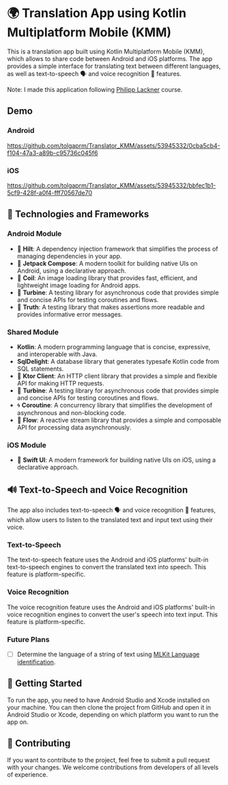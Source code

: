 # 🌍 Translation App using Kotlin Multiplatform Mobile (KMM)

This is a translation app built using Kotlin Multiplatform Mobile (KMM), which allows to share code between Android and iOS platforms. The app provides a simple interface for translating text between different languages, as well as text-to-speech 🗣️ and voice recognition 🎤 features.

Note: I made this application following [Philipp Lackner](https://github.com/philipplackner) course. 

## Demo

### Android

https://github.com/tolgaprm/Translator_KMM/assets/53945332/0cba5cb4-f104-47a3-a89b-c95736c045f6

### iOS

https://github.com/tolgaprm/Translator_KMM/assets/53945332/bbfec1b1-5cf9-428f-a0f4-fff70567de70


## 🚀 Technologies and Frameworks

### Android Module

- 💉 **Hilt**: A dependency injection framework that simplifies the process of managing dependencies in your app.
- 🎨 **Jetpack Compose**: A modern toolkit for building native UIs on Android, using a declarative approach.
- 🌅 **Coil**: An image loading library that provides fast, efficient, and lightweight image loading for Android apps.
- 🎡 **Turbine**: A testing library for asynchronous code that provides simple and concise APIs for testing coroutines and flows.
- 📜 **Truth**: A testing library that makes assertions more readable and provides informative error messages.

### Shared Module

-  **Kotlin**: A modern programming language that is concise, expressive, and interoperable with Java.
-  **SqlDelight**: A database library that generates typesafe Kotlin code from SQL statements.
- 🚀 **Ktor Client**: An HTTP client library that provides a simple and flexible API for making HTTP requests.
- 🎡 **Turbine**: A testing library for asynchronous code that provides simple and concise APIs for testing coroutines and flows.
- 🌀 **Coroutine**: A concurrency library that simplifies the development of asynchronous and non-blocking code.
- 🌊 **Flow**: A reactive stream library that provides a simple and composable API for processing data asynchronously.

### iOS Module

- 🎨 **Swift UI**: A modern framework for building native UIs on iOS, using a declarative approach.

## 🔊 Text-to-Speech and Voice Recognition

The app also includes text-to-speech 🗣️ and voice recognition 🎤 features, which allow users to listen to the translated text and input text using their voice.

### Text-to-Speech

The text-to-speech feature uses the Android and iOS platforms' built-in text-to-speech engines to convert the translated text into speech. This feature is platform-specific.

### Voice Recognition

The voice recognition feature uses the Android and iOS platforms' built-in voice recognition engines to convert the user's speech into text input. This feature is platform-specific.

### Future Plans
 - [ ] Determine the language of a string of text using [MLKit Language identification](https://developers.google.com/ml-kit/language/identification).

## 🚀 Getting Started

To run the app, you need to have Android Studio and Xcode installed on your machine. You can then clone the project from GitHub and open it in Android Studio or Xcode, depending on which platform you want to run the app on.

## 🤝 Contributing

If you want to contribute to the project, feel free to submit a pull request with your changes. We welcome contributions from developers of all levels of experience.
